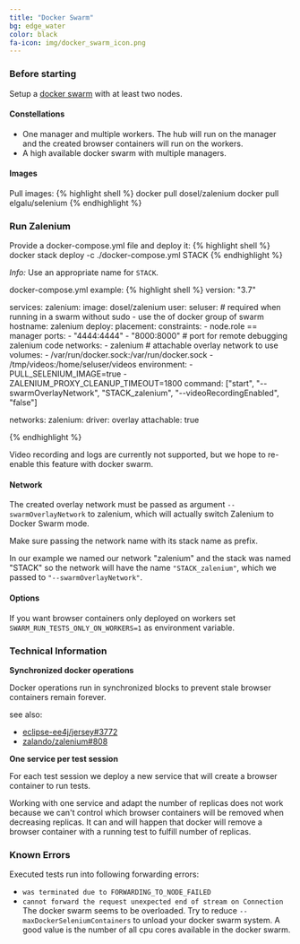 ```yaml
---
title: "Docker Swarm"
bg: edge_water
color: black
fa-icon: img/docker_swarm_icon.png
---
```


### Before starting

Setup a [docker swarm](https://docs.docker.com/get-started/part4/) with at least two nodes.

#### Constellations

* One manager and multiple workers. The hub will run on the manager and the 
created browser containers will run on the workers.
* A high available docker swarm with multiple managers.


#### Images

Pull images:
{% highlight shell %}
docker pull dosel/zalenium
docker pull elgalu/selenium
{% endhighlight %}


### Run Zalenium

Provide a docker-compose.yml file and deploy it:
{% highlight shell %}
docker stack deploy -c ./docker-compose.yml STACK
{% endhighlight %}

_Info:_ Use an appropriate name for `STACK`.

docker-compose.yml example:
{% highlight shell %}
version: "3.7"

services:
  zalenium:
    image: dosel/zalenium
    user: seluser:<gid> # required when running in a swarm without sudo - use the <gid> of docker group of swarm
    hostname: zalenium
    deploy:
      placement:
        constraints:
            - node.role == manager
    ports:
        - "4444:4444"
        - "8000:8000" # port for remote debugging zalenium code
    networks:
        - zalenium # attachable overlay network to use
    volumes:
        - /var/run/docker.sock:/var/run/docker.sock
        - /tmp/videos:/home/seluser/videos
    environment:
        - PULL_SELENIUM_IMAGE=true
        - ZALENIUM_PROXY_CLEANUP_TIMEOUT=1800
    command: ["start", "--swarmOverlayNetwork", "STACK_zalenium", "--videoRecordingEnabled", "false"]

networks:
    zalenium:
        driver: overlay
        attachable: true

{% endhighlight %}

Video recording and logs are currently not supported, but we hope to re-enable this
feature with docker swarm.

#### Network

The created overlay network must be passed as argument `--swarmOverlayNetwork` to zalenium,
which will actually switch Zalenium to Docker Swarm mode.

Make sure passing the network name with its stack name as prefix.

In our example we named our network "zalenium" and the stack was named "STACK" so the network
will have the name `"STACK_zalenium"`, which we passed to `"--swarmOverlayNetwork"`.

#### Options

If you want browser containers only deployed on workers set `SWARM_RUN_TESTS_ONLY_ON_WORKERS=1`
as environment variable.

### Technical Information

__Synchronized docker operations__

Docker operations run in synchronized blocks to prevent stale browser containers remain forever.

see also:
- [eclipse-ee4j/jersey#3772](https://github.com/eclipse-ee4j/jersey/issues/3772)
- [zalando/zalenium#808](https://github.com/zalando/zalenium/issues/808)

__One service per test session__

For each test session we deploy a new service that will create a browser container to run tests.

Working with one service and adapt the number of replicas does not work because we can't
control which browser containers will be removed when decreasing replicas. It can and
will happen that docker will remove a browser container with a running test to fulfill
number of replicas.


### Known Errors

Executed tests run into following forwarding errors:
- `was terminated due to FORWARDING_TO_NODE_FAILED`
- `cannot forward the request unexpected end of stream on Connection`
The docker swarm seems to be overloaded. Try to reduce `--maxDockerSeleniumContainers` to unload
your docker swarm system. A good value is the number of all cpu cores available in the docker swarm.




